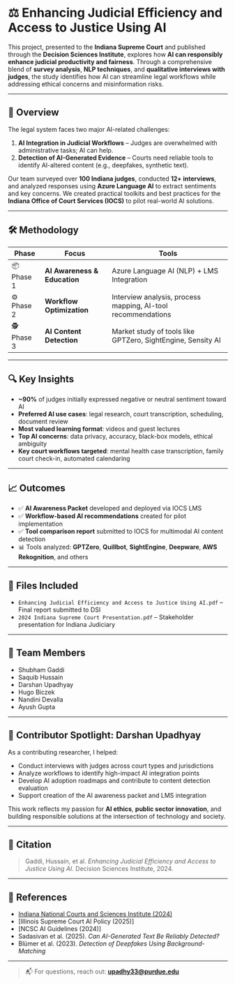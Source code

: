 # ⚖️ Enhancing Judicial Efficiency and Access to Justice Using AI

This project, presented to the **Indiana Supreme Court** and published through the **Decision Sciences Institute**, explores how **AI can responsibly enhance judicial productivity and fairness**. Through a comprehensive blend of **survey analysis**, **NLP techniques**, and **qualitative interviews with judges**, the study identifies how AI can streamline legal workflows while addressing ethical concerns and misinformation risks.

---

## 📘 Overview

The legal system faces two major AI-related challenges:

1. **AI Integration in Judicial Workflows** – Judges are overwhelmed with administrative tasks; AI can help.
2. **Detection of AI-Generated Evidence** – Courts need reliable tools to identify AI-altered content (e.g., deepfakes, synthetic text).

Our team surveyed over **100 Indiana judges**, conducted **12+ interviews**, and analyzed responses using **Azure Language AI** to extract sentiments and key concerns. We created practical toolkits and best practices for the **Indiana Office of Court Services (IOCS)** to pilot real-world AI solutions.

---

## 🛠️ Methodology

| Phase | Focus | Tools |
|-------|-------|-------|
| 📦 Phase 1 | **AI Awareness & Education** | Azure Language AI (NLP) + LMS Integration |
| ⚙️ Phase 2 | **Workflow Optimization** | Interview analysis, process mapping, AI-tool recommendations |
| 🕵️ Phase 3 | **AI Content Detection** | Market study of tools like GPTZero, SightEngine, Sensity AI |

---

## 🔍 Key Insights

- **~90%** of judges initially expressed negative or neutral sentiment toward AI  
- **Preferred AI use cases**: legal research, court transcription, scheduling, document review  
- **Most valued learning format**: videos and guest lectures  
- **Top AI concerns**: data privacy, accuracy, black-box models, ethical ambiguity  
- **Key court workflows targeted**: mental health case transcription, family court check-in, automated calendaring

---

## 📈 Outcomes

- ✅ **AI Awareness Packet** developed and deployed via IOCS LMS  
- ✅ **Workflow-based AI recommendations** created for pilot implementation  
- ✅ **Tool comparison report** submitted to IOCS for multimodal AI content detection  
- 📊 Tools analyzed: **GPTZero**, **Quillbot**, **SightEngine**, **Deepware**, **AWS Rekognition**, and others

---

## 📄 Files Included

- `Enhancing Judicial Efficiency and Access to Justice Using AI.pdf` – Final report submitted to DSI  
- `2024 Indiana Supreme Court Presentation.pdf` – Stakeholder presentation for Indiana Judiciary  

---

## 👥 Team Members

- Shubham Gaddi  
- Saquib Hussain  
- Darshan Upadhyay  
- Hugo Biczek  
- Nandini Devalla  
- Ayush Gupta  

---

## 👤 Contributor Spotlight: Darshan Upadhyay

As a contributing researcher, I helped:

- Conduct interviews with judges across court types and jurisdictions  
- Analyze workflows to identify high-impact AI integration points  
- Develop AI adoption roadmaps and contribute to content detection evaluation  
- Support creation of the AI awareness packet and LMS integration

This work reflects my passion for **AI ethics**, **public sector innovation**, and building responsible solutions at the intersection of technology and society.

---

## 🧭 Citation

> Gaddi, Hussain, et al. *Enhancing Judicial Efficiency and Access to Justice Using AI*. Decision Sciences Institute, 2024.

---

## 🔗 References

- [Indiana National Courts and Sciences Institute (2024)](https://www.eia.gov/environment/emissions/state)  
- [Illinois Supreme Court AI Policy (2025)]  
- [NCSC AI Guidelines (2024)]  
- Sadasivan et al. (2025). *Can AI-Generated Text Be Reliably Detected?*  
- Blümer et al. (2023). *Detection of Deepfakes Using Background-Matching*

---

> 📬 For questions, reach out: **upadhy33@purdue.edu**
